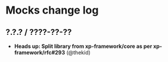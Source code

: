 Mocks change log
================

## ?.?.? / ????-??-??

* **Heads up: Split library from xp-framework/core as per xp-framework/rfc#293**
  (@thekid)
